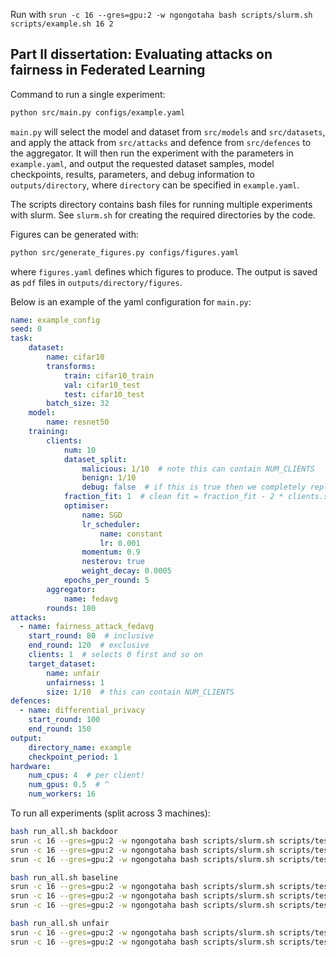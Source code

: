 Run with `srun -c 16 --gres=gpu:2 -w ngongotaha bash scripts/slurm.sh scripts/example.sh 16 2`

## Part II dissertation: Evaluating attacks on fairness in Federated Learning

Command to run a single experiment:
```bash
python src/main.py configs/example.yaml
```
`main.py` will select the model and dataset from `src/models` and `src/datasets`, and apply the attack from `src/attacks` and defence from `src/defences` to the aggregator. It will then run the experiment with the parameters in `example.yaml`, and output the requested dataset samples, model checkpoints, results, parameters, and debug information to `outputs/directory`, where `directory` can be specified in `example.yaml`.

The scripts directory contains bash files for running multiple experiments with slurm. See `slurm.sh` for creating the required directories by the code.

Figures can be generated with:
```bash
python src/generate_figures.py configs/figures.yaml
```
where `figures.yaml` defines which figures to produce. The output is saved as `pdf` files in `outputs/directory/figures`.

Below is an example of the yaml configuration for `main.py`:

```yaml
name: example_config
seed: 0
task:
    dataset:
        name: cifar10
        transforms:
            train: cifar10_train
            val: cifar10_test
            test: cifar10_test
        batch_size: 32
    model:
        name: resnet50
    training:
        clients:
            num: 10
            dataset_split:
                malicious: 1/10  # note this can contain NUM_CLIENTS
                benign: 1/10
                debug: false  # if this is true then we completely replicate the dataset
            fraction_fit: 1  # clean fit = fraction_fit - 2 * clients.sum(attacks.clients) / num
            optimiser:
                name: SGD
                lr_scheduler:
                    name: constant
                    lr: 0.001
                momentum: 0.9
                nesterov: true
                weight_decay: 0.0005
            epochs_per_round: 5
        aggregator:
            name: fedavg
        rounds: 180
attacks:
  - name: fairness_attack_fedavg
    start_round: 80  # inclusive
    end_round: 120  # exclusive
    clients: 1  # selects 0 first and so on
    target_dataset:
        name: unfair
        unfairness: 1
        size: 1/10  # this can contain NUM_CLIENTS
defences:
  - name: differential_privacy
    start_round: 100
    end_round: 150
output:
    directory_name: example
    checkpoint_period: 1
hardware:
    num_cpus: 4  # per client!
    num_gpus: 0.5  # ^
    num_workers: 16
```

To run all experiments (split across 3 machines):
```bash
bash run_all.sh backdoor
srun -c 16 --gres=gpu:2 -w ngongotaha bash scripts/slurm.sh scripts/tests/NO_CIF_BL_AGG.sh 16 2 fedadagrad
srun -c 16 --gres=gpu:2 -w ngongotaha bash scripts/slurm.sh scripts/tests/NO_CIF_FA_AGG.sh 16 2 fedadagrad
srun -c 16 --gres=gpu:2 -w ngongotaha bash scripts/slurm.sh scripts/tests/FD_CIF_BL.sh 16 2

bash run_all.sh baseline
srun -c 16 --gres=gpu:2 -w ngongotaha bash scripts/slurm.sh scripts/tests/NO_CIF_BL_AGG.sh 16 2 fedyogi
srun -c 16 --gres=gpu:2 -w ngongotaha bash scripts/slurm.sh scripts/tests/NO_CIF_FA_AGG.sh 16 2 fedyogi
srun -c 16 --gres=gpu:2 -w ngongotaha bash scripts/slurm.sh scripts/tests/FD_CIF_FA.sh 16 2

bash run_all.sh unfair
srun -c 16 --gres=gpu:2 -w ngongotaha bash scripts/slurm.sh scripts/tests/NO_CIF_BL_AGG.sh 16 2 fedadam
srun -c 16 --gres=gpu:2 -w ngongotaha bash scripts/slurm.sh scripts/tests/NO_CIF_FA_AGG.sh 16 2 fedadam
```